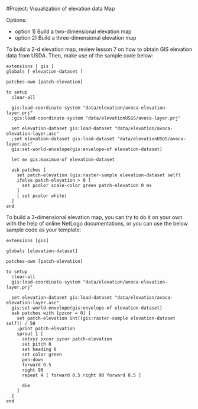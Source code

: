 #Project: Visualization of elevation data Map

Options:
- option 1) Build a two-dimensional elevation map
- option 2) Build a three-dimensional elevation map

To build a 2-d elevation map, review lesson 7 on
how to obtain GIS elevation data from USDA. Then,
make use of the sample code below:

```
extensions [ gis ]
globals [ elevation-dataset ]

patches-own [patch-elevation]

to setup
  clear-all

  gis:load-coordinate-system "data/elevation/avoca-elevation-layer.prj"
  ;gis:load-coordinate-system "data/elevationUSGS/avoca-layer.prj"

  set elevation-dataset gis:load-dataset "data/elevation/avoca-elevation-layer.asc"
  ;set elevation-dataset gis:load-dataset "data/elevationUSGS/avoca-layer.asc"
  gis:set-world-envelope(gis:envelope-of elevation-dataset)

  let mx gis:maximum-of elevation-dataset

  ask patches [
    set patch-elevation (gis:raster-sample elevation-dataset self)
    ifelse patch-elevation > 0 [
      set pcolor scale-color green patch-elevation 0 mx
    ]
    [ set pcolor white]
  ]
end
```

To build a 3-dimensional elevation map, you can try to
do it on your own with the help of online NetLogo documentations,
or you can use the below sample code as your template:

```
extensions [gis]

globals [elevation-dataset]

patches-own [patch-elevation]

to setup
  clear-all
  gis:load-coordinate-system "data/elevation/avoca-elevation-layer.prj"

  set elevation-dataset gis:load-dataset "data/elevation/avoca-elevation-layer.asc"
  gis:set-world-envelope(gis:envelope-of elevation-dataset)
  ask patches with [pzcor = 0] [
    set patch-elevation int((gis:raster-sample elevation-dataset self)) / 50
    ;print patch-elevation
    sprout 1 [
      setxyz pxcor pycor patch-elevation
      set pitch 0
      set heading 0
      set color green
      pen-down
      forward 0.5
      right 90
      repeat 4 [ forward 0.5 right 90 forward 0.5 ]

      die
    ]
  ]
end
```

